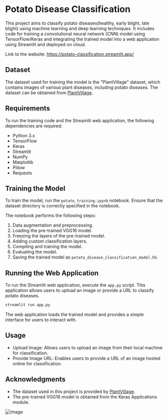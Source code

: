 
# Potato Disease Classification

This project aims to classify potato diseases(healthy, early blight, late blight) using machine learning and deep learning techniques. It includes code for training a convolutional neural network (CNN) model using TensorFlow/Keras and integrating the trained model into a web application using Streamlit and deployed on cloud.

Link to the website:
https://potato-classification.streamlit.app/

## Dataset

The dataset used for training the model is the "PlantVillage" dataset, which contains images of various plant diseases, including potato diseases. The dataset can be obtained from [PlantVillage](https://github.com/spMohanty/PlantVillage-Dataset).

## Requirements

To run the training code and the Streamlit web application, the following dependencies are required:

- Python 3.x
- TensorFlow
- Keras
- Streamlit
- NumPy
- Matplotlib
- Pillow
- Requests

## Training the Model

To train the model, run the `potato_training.ipynb` notebook. Ensure that the dataset directory is correctly specified in the notebook.

The notebook performs the following steps:
1. Data augmentation and preprocessing.
2. Loading the pre-trained VGG16 model.
3. Freezing the layers of the pre-trained model.
4. Adding custom classification layers.
5. Compiling and training the model.
6. Evaluating the model.
7. Saving the trained model as `potato_disease_classification_model.h5`.

## Running the Web Application

To run the Streamlit web application, execute the `app.py` script. This application allows users to upload an image or provide a URL to classify potato diseases.

```bash
streamlit run app.py
```

The web application loads the trained model and provides a simple interface for users to interact with.

## Usage

- Upload Image: Allows users to upload an image from their local machine for classification.
- Provide Image URL: Enables users to provide a URL of an image hosted online for classification.

## Acknowledgments

- The dataset used in this project is provided by [PlantVillage](https://github.com/spMohanty/PlantVillage-Dataset).
- The pre-trained VGG16 model is obtained from the Keras Applications module.

![image](https://github.com/ankit-techx/Potato_leaves_disease_classification/assets/101319910/c8fef0bb-be24-4fd1-af1d-f30f5dfcd7fd)

